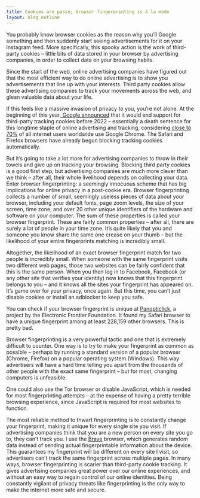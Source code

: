 ```yaml
---
title: Cookies are passé; browser fingerprinting is à la mode
layout: blog_outline
---
```


You probably know browser cookies as the reason why you’ll Google something and then suddenly start seeing advertisements for it on your Instagram feed. More specifically, this spooky action is the work of third-party cookies – little bits of data stored in your browser by advertising companies, in order to collect data on your browsing habits.

Since the start of the web, online advertising companies have figured out that the most efficient way to do online advertising is to show you advertisements that line up with your interests. Third party cookies allow these advertising companies to track your movements across the web, and glean valuable data about your life.

If this feels like a massive invasion of privacy to you, you’re not alone. At the beginning of this year,[ Google announced](https://blog.chromium.org/2020/01/building-more-private-web-path-towards.html) that it would end support for third-party tracking cookies before 2022 – essentially a death sentence for this longtime staple of online advertising and tracking, considering [close to 70%](https://gs.statcounter.com/browser-market-share) of all internet users worldwide use Google Chrome. The Safari and Firefox browsers have already begun blocking tracking cookies automatically.

But it’s going to take a lot more for advertising companies to throw in their towels and give up on tracking your browsing. Blocking third party cookies is a good first step, but advertising companies are much more clever than we think – after all, their whole livelihood depends on collecting your data.
Enter browser fingerprinting: a seemingly innocuous scheme that has big implications for online privacy in a post-cookie era. Browser fingerprinting collects a number of small, seemingly useless pieces of data about your browser, including your default fonts, page zoom levels, the size of your screen, time zone, and over 20 other unique identifiers of the hardware and software on your computer. The sum of these properties is called your browser fingerprint. These are fairly common properties – after all, there are surely a lot of people in your time zone. It’s quite likely that you and someone you know share the same one crease on your thumb – but the likelihood of your entire fingerprints matching is incredibly small. 

Altogether, the likelihood of an exact browser fingerprint match for two people is incredibly small. 
When someone with the same fingerprint visits two different web pages, those two websites can be fairly confident that this is the same person. When you then log in to Facebook, Facebook (or any other site that verifies your identity) now knows that this fingerprint belongs to you – and it knows all the sites your fingerprint has appeared on. It’s game over for your privacy, once again. But this time, you can’t just disable cookies or install an adblocker to keep you safe.

You can check if your browser fingerprint is unique at [Panopticlick](https://panopticlick.eff.org), a project by the Electronic Frontier Foundation. It found my Safari browser to have a unique fingerprint among at least 228,159 other browsers. This is pretty bad.

Browser fingerprinting is a very powerful tactic and one that is extremely difficult to counter. One way is to try to make your fingerprint as common as possible – perhaps by running a standard version of a popular browser (Chrome, Firefox) on a popular operating system (Windows). This way advertisers will have a hard time telling you apart from the thousands of other people with the exact same fingerprint – but for most, changing computers is unfeasible.

One could also use the Tor browser or disable JavaScript, which is needed for most fingerprinting attempts – at the expense of having a pretty terrible browsing experience, since JavaScript is required for most websites to function.

The most reliable method to thwart fingerprinting is to constantly change your fingerprint, making it unique for every single site you visit. If advertising companies think that you are a new person on every site you go to, they can’t track you. I use the [Brave](https://brave.com/) browser, which generates random data instead of sending actual fingerprintable information about the device. This guarantees my fingerprint will be different on every site I visit, so advertisers can’t track the same fingerprint across multiple pages. 
In many ways, browser fingerprinting is scarier than third-party cookie tracking. It gives advertising companies great power over our online experiences, and without an easy way to regain control of our online identities. Being constantly vigilant of privacy threats like fingerprinting is the only way to make the internet more safe and secure.
